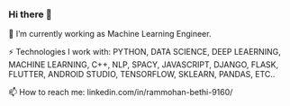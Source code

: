 ### Hi there 👋
 🔭 I’m currently working as Machine Learning Engineer.
 
 ⚡️ Technologies I work with: PYTHON, DATA SCIENCE, DEEP LEAERNING, MACHINE LEARNING, C++, NLP, SPACY, JAVASCRIPT, DJANGO, FLASK, FLUTTER, ANDROID STUDIO, TENSORFLOW, SKLEARN, PANDAS, ETC..
 
 📫 How to reach me: linkedin.com/in/rammohan-bethi-9160/
<!--
**rammohanbethi/rammohanbethi** is a ✨ _special_ ✨ repository because its `README.md` (this file) appears on your GitHub profile.

Here are some ideas to get you started:

- 🔭 I’m currently working as Machine Learning Enginerr.
- 📫 How to reach me: linkedin.com/in/rammohan-bethi-9160/

